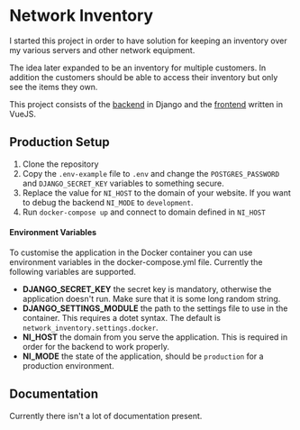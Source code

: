 # Network Inventory

I started this project in order to have solution for keeping an inventory
over my various servers and other network equipment.

The idea later expanded to be an inventory for multiple customers. In
addition the customers should be able to access their inventory but only see
the items they own.

This project consists of the
[backend](https://github.com/Network-Inventory/ni-backend) in Django and the
[frontend](https://github.com/Network-Inventory/ni-frontend) written in
VueJS.

## Production Setup

1. Clone the repository
2. Copy the `.env-example` file to `.env` and change the `POSTGRES_PASSWORD`
   and `DJANGO_SECRET_KEY` variables to something secure.
3. Replace the value for `NI_HOST` to the domain of your website.
   If you want to debug the backend `NI_MODE` to `development`.
3. Run `docker-compose up` and connect to domain defined in `NI_HOST`

#### Environment Variables

To customise the application in the Docker container you can use environment
variables in the docker-compose.yml file. Currently the following variables are
supported.

- **DJANGO_SECRET_KEY** the secret key is mandatory, otherwise the application
  doesn't run. Make sure that it is some long random string.
- **DJANGO_SETTINGS_MODULE** the path to the settings file to use in the
  container. This requires a dotet syntax. The default is
  `network_inventory.settings.docker`.
- **NI_HOST** the domain from you serve the application. This is required in
  order for the backend to work properly.
- **NI_MODE** the state of the application, should be `production` for a
  production environment.

## Documentation

Currently there isn't a lot of documentation present.
